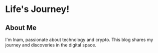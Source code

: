 # Life's Journey!
## About Me
I'm Inam, passionate about technology and crypto. This blog shares my journey and discoveries in the digital space.
